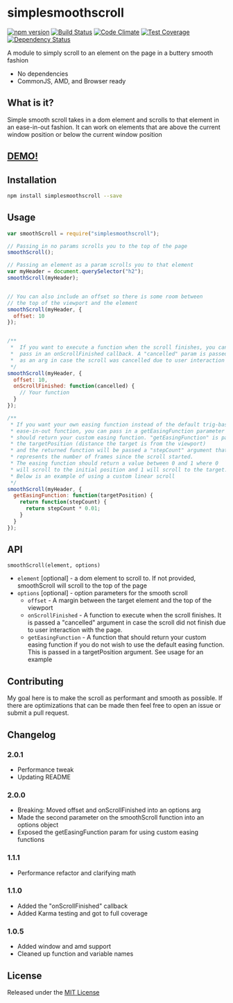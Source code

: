 # simplesmoothscroll

[![npm version](https://badge.fury.io/js/simplesmoothscroll.svg)](https://badge.fury.io/js/simplesmoothscroll)
[![Build Status](https://travis-ci.org/jljorgenson18/simplesmoothscroll.svg?branch=master)](https://travis-ci.org/jljorgenson18/simplesmoothscroll)
[![Code Climate](https://codeclimate.com/github/jljorgenson18/simplesmoothscroll/badges/gpa.svg)](https://codeclimate.com/github/jljorgenson18/simplesmoothscroll)
[![Test Coverage](https://codeclimate.com/github/jljorgenson18/simplesmoothscroll/badges/coverage.svg)](https://codeclimate.com/github/jljorgenson18/simplesmoothscroll/coverage)
[![Dependency Status](https://david-dm.org/jljorgenson18/simplesmoothscroll.svg)](https://david-dm.org/jljorgenson18/simplesmoothscroll)

A module to simply scroll to an element on the page in a buttery smooth fashion
- No dependencies
- CommonJS, AMD, and Browser ready

## What is it?
Simple smooth scroll takes in a dom element and scrolls to that element in an ease-in-out fashion. It can work on elements that are above the current window position or below the current window position

## [DEMO!](http://jljorgenson18.github.io/simplesmoothscroll/) 
## Installation
```sh
npm install simplesmoothscroll --save
```

## Usage

```js
var smoothScroll = require("simplesmoothscroll");

// Passing in no params scrolls you to the top of the page
smoothScroll();

// Passing an element as a param scrolls you to that element
var myHeader = document.querySelector("h2");
smoothScroll(myHeader);


// You can also include an offset so there is some room between
// the top of the viewport and the element
smoothScroll(myHeader, {
  offset: 10
});


/**
 *  If you want to execute a function when the scroll finishes, you can
 *  pass in an onScrollFinished callback. A "cancelled" param is passed in
 *  as an arg in case the scroll was cancelled due to user interaction
 */
smoothScroll(myHeader, {
  offset: 10,
  onScrollFinished: function(cancelled) {
    // Your function
  }
});

/**
 * If you want your own easing function instead of the default trig-based
 * ease-in-out function, you can pass in a getEasingFunction parameter that
 * should return your custom easing function. "getEasingFunction" is passed in
 * the targetPosition (distance the target is from the viewport)
 * and the returned function will be passed a "stepCount" argument that
 * represents the number of frames since the scroll started.
 * The easing function should return a value between 0 and 1 where 0
 * will scroll to the initial position and 1 will scroll to the target.
 * Below is an example of using a custom linear scroll
 */
smoothScroll(myHeader, {
  getEasingFunction: function(targetPosition) {
    return function(stepCount) {
      return stepCount * 0.01;
    }
  }
});

```
## API

`smoothScroll(element, options)`

  * `element` [optional] - a dom element to scroll to. If not provided, smoothScroll will scroll to the top of the page
  * `options` [optional] - option parameters for the smooth scroll
    * `offset` - A margin between the target element and the top of the viewport
    * `onScrollFinished` - A function to execute when the scroll finishes. It is passed a "cancelled" argument in case the scroll did not finish due to user interaction with the page.
    * `getEasingFunction` - A function that should return your custom easing
    function if you do not wish to use the default easing function. This is
    passed in a targetPosition argument. See usage for an example   

## Contributing
My goal here is to make the scroll as performant and smooth as possible. If there are optimizations that can be made then feel free to open an issue or submit a pull request.

## Changelog

### 2.0.1
* Performance tweak
* Updating README

### 2.0.0
* Breaking: Moved offset and onScrollFinished into an options arg
* Made the second parameter on the smoothScroll function into an options object
* Exposed the getEasingFunction param for using custom easing functions

### 1.1.1
* Performance refactor and clarifying math

### 1.1.0
* Added the "onScrollFinished" callback
* Added Karma testing and got to full coverage

### 1.0.5
* Added window and amd support
* Cleaned up function and variable names


## License
Released under the [MIT License](http://www.opensource.org/licenses/MIT)
